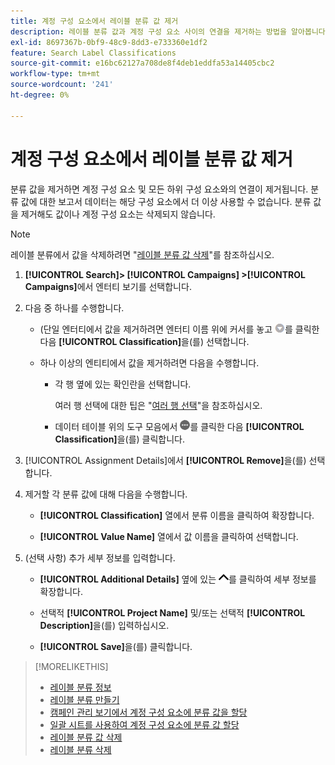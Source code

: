 ```yaml
---
title: 계정 구성 요소에서 레이블 분류 값 제거
description: 레이블 분류 값과 계정 구성 요소 사이의 연결을 제거하는 방법을 알아봅니다.
exl-id: 8697367b-0bf9-48c9-8dd3-e733360e1df2
feature: Search Label Classifications
source-git-commit: e16bc62127a708de8f4deb1eddfa53a14405cbc2
workflow-type: tm+mt
source-wordcount: '241'
ht-degree: 0%

---
```


# 계정 구성 요소에서 레이블 분류 값 제거

분류 값을 제거하면 계정 구성 요소 및 모든 하위 구성 요소와의 연결이 제거됩니다. 분류 값에 대한 보고서 데이터는 해당 구성 요소에서 더 이상 사용할 수 없습니다. 분류 값을 제거해도 값이나 계정 구성 요소는 삭제되지 않습니다.

>[!NOTE]
>
>레이블 분류에서 값을 삭제하려면 &quot;[레이블 분류 값 삭제](classification-values-delete.md)&quot;를 참조하십시오.

1. **[!UICONTROL Search]> [!UICONTROL Campaigns] >[!UICONTROL Campaigns]**&#x200B;에서 엔터티 보기를 선택합니다.

1. 다음 중 하나를 수행합니다.

   * (단일 엔터티에서 값을 제거하려면 엔터티 이름 위에 커서를 놓고 ![메뉴 단추](/help/search-social-commerce/assets/arrow-dropdown-menu.png "메뉴 단추")를 클릭한 다음 **[!UICONTROL Classification]**&#x200B;을(를) 선택합니다.

   * 하나 이상의 엔티티에서 값을 제거하려면 다음을 수행합니다.

      * 각 행 옆에 있는 확인란을 선택합니다.

        여러 행 선택에 대한 팁은 &quot;[여러 행 선택](/help/search-social-commerce/common-tasks/navigation-editing-selection/multiple-rows-select.md)&quot;을 참조하십시오.

      * 데이터 테이블 위의 도구 모음에서 ![자세히](/help/search-social-commerce/assets/more.png "자세히")를 클릭한 다음 **[!UICONTROL Classification]**&#x200B;을(를) 클릭합니다.

1. [!UICONTROL Assignment Details]에서 **[!UICONTROL Remove]**&#x200B;을(를) 선택합니다.

1. 제거할 각 분류 값에 대해 다음을 수행합니다.

   * **[!UICONTROL Classification]** 열에서 분류 이름을 클릭하여 확장합니다.

   * **[!UICONTROL Value Name]** 열에서 값 이름을 클릭하여 선택합니다.

1. (선택 사항) 추가 세부 정보를 입력합니다.

   * **[!UICONTROL Additional Details]** 옆에 있는 ![열기](/help/search-social-commerce/assets/chevron-up.png "열기")를 클릭하여 세부 정보를 확장합니다.

   * 선택적 **[!UICONTROL Project Name]** 및/또는 선택적 **[!UICONTROL Description]**&#x200B;을(를) 입력하십시오.

   * **[!UICONTROL Save]**&#x200B;을(를) 클릭합니다.

>[!MORELIKETHIS]
>
>* [레이블 분류 정보](classification-about.md)
>* [레이블 분류 만들기](classification-create.md)
>* [캠페인 관리 보기에서 계정 구성 요소에 분류 값을 할당](classification-values-assign-campaign-management.md)
>* [일괄 시트를 사용하여 계정 구성 요소에 분류 값 할당](classification-values-assign-bulksheets.md)
>* [레이블 분류 값 삭제](classification-values-delete.md)
>* [레이블 분류 삭제](classification-delete.md)
